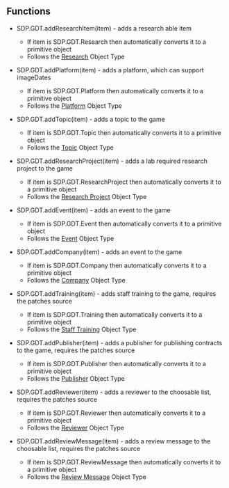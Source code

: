 ## Functions

* SDP.GDT.addResearchItem(item) - adds a research able item
	* If item is SDP.GDT.Research then automatically converts it to a primitive object
	* Follows the [Research](./Object_Types/Research.md) Object Type
	
* SDP.GDT.addPlatform(item) - adds a platform, which can support imageDates
	* If item is SDP.GDT.Platform then automatically converts it to a primitive object
	* Follows the [Platform](./Object_Types/Platform.md) Object Type
	
* SDP.GDT.addTopic(item) - adds a topic to the game
	* If item is SDP.GDT.Topic then automatically converts it to a primitive object
	* Follows the [Topic](./Object_Types/Topic.md) Object Type
	
* SDP.GDT.addResearchProject(item) - adds a lab required research project to the game
	* If item is SDP.GDT.ResearchProject then automatically converts it to a primitive object
	* Follows the [Research Project](./Object_Types/Research_Project.md) Object Type

* SDP.GDT.addEvent(item) - adds an event to the game
	* If item is SDP.GDT.Event then automatically converts it to a primitive object
	* Follows the [Event](./Object_Types/Event.md) Object Type
	
* SDP.GDT.addCompany(item) - adds an event to the game
	* If item is SDP.GDT.Company then automatically converts it to a primitive object
	* Follows the [Company](./Object_Types/Company.md) Object Type
	
* SDP.GDT.addTraining(item) - adds staff training to the game, requires the patches source
	* If item is SDP.GDT.Training then automatically converts it to a primitive object
	* Follows the [Staff Training](./Object_Types/Staff_Training.md) Object Type
	
* SDP.GDT.addPublisher(item) - adds a publisher for publishing contracts to the game, requires the patches source
	* If item is SDP.GDT.Publisher then automatically converts it to a primitive object
	* Follows the [Publisher](./Object_Types/Publisher.md) Object Type
	
* SDP.GDT.addReviewer(item) - adds a reviewer to the choosable list, requires the patches source
	* If item is SDP.GDT.Reviewer then automatically converts it to a primitive object
	* Follows the [Reviewer](./Object_Types/Reviewer.md) Object Type
	
* SDP.GDT.addReviewMessage(item) - adds a review message to the choosable list, requires the patches source
	* If item is SDP.GDT.ReviewMessage then automatically converts it to a primitive object
	* Follows the [Review Message](./Object_Types/Review_Message.md) Object Type